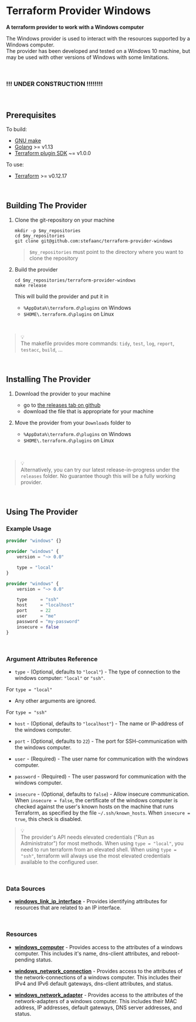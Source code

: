 # Terraform Provider Windows

**A terraform provider to work with a Windows computer**

The Windows provider is used to interact with the resources supported by a Windows computer.  
The provider has been developed and tested on a Windows 10 machine, but may be used with other versions of Windows with some limitations.



<br/>

### !!! UNDER CONSTRUCTION !!!!!!!!



<br/>

## Prerequisites

To build:
- [GNU make](https://www.gnu.org/software/make/)
- [Golang](https://golang.org/) >= v1.13
- [Terraform plugin SDK](https://github.com/hashicorp/terraform-plugin-sdk) ~= v1.0.0

To use:
- [Terraform](https://terraform.io) >= v0.12.17



<br>

## Building The Provider

1. Clone the git-repository on your machine

   ```shell
   mkdir -p $my_repositories
   cd $my_repositories
   git clone git@github.com:stefaanc/terraform-provider-windows
   ```
   > `$my_repositories` must point to the directory where you want to clone the repository
   
2. Build the provider

   ```shell
   cd $my_repositories/terraform-provider-windows
   make release
   ```

   This will build the provider and put it in 
   - `%AppData%\terraform.d\plugins` on Windows
   - `$HOME\.terraform.d\plugins` on Linux
<br/>

 > :bulb:  
 > The makefile provides more commands: `tidy`, `test`, `log`, `report`, `testacc`, `build`, ...
    


<br>

## Installing The Provider

1. Download the provider to your machine

   - go to [the releases tab on github](https://github.com/stefaanc/terraform-provider-hyperv/releases)
   - download the file that is appropriate for your machine

2. Move the provider from your `Downloads` folder to

   - `%AppData%\terraform.d\plugins` on Windows
   - `$HOME\.terraform.d\plugins` on Linux
<br/>

> :bulb:  
> Alternatively, you can try our latest release-in-progress under the `releases` folder.  No guarantee though this will be a fully working provider.



<br>

## Using The Provider

### Example Usage
 
```terraform
provider "windows" {}
```
 
```terraform
provider "windows" {
    version = "~> 0.0"

    type = "local"
}
```

```terraform
provider "windows" {
    version = "~> 0.0"

    type     = "ssh"
    host     = "localhost"
    port     = 22
    user     = "me"
    password = "my-password"
    insecure = false
}
```

<br/>

### Argument Attributes Reference

- `type` - (Optional, defaults to `"local"`) -  The type of connection to the windows computer: `"local"` or `"ssh"`.

For `type = "local"`

- Any other arguments are ignored.

For `type = "ssh"` 

- `host` - (Optional, defaults to `"localhost"`) -  The name or IP-address of the windows computer.

- `port` - (Optional, defaults to `22`) -  The port for SSH-communication with the windows computer.

- `user` - (Required) -  The user name for communication with the windows computer.

- `password` - (Required) -  The user password for communication with the windows computer.

- `insecure` - (Optional, defaults to `false`) -  Allow insecure communication.  When `insecure = false`, the certificate of the windows computer is checked against the user's known hosts on the machine that runs Terraform, as specified by the file `~/.ssh/known_hosts`.  When `insecure = true`, this check is disabled.

> :bulb:  
> The provider's API needs elevated credentials ("Run as Administrator") for most methods.
> When using `type = "local"`, you need to run terraform from an elevated shell.
> When using `type = "ssh"`, terraform will always use the most elevated credentials available to the configured user.

<br/>

### Data Sources

- [**windows_link_ip_interface**](docs/datasource.windows_link_ip_interface.md) -  Provides identifying attributes for resources that are related to an IP interface.

<br/>

### Resources

- [**windows_computer**](docs/resource.windows_computer.md) -  Provides access to the attributes of a windows computer.  This includes it's name, dns-client attributes, and reboot-pending status.

- [**windows_network_connection**](docs/resource.windows_network_connection.md) -  Provides access to the attributes of the network-connections of a windows computer.  This includes their IPv4 and IPv6 default gateways, dns-client attributes, and status.

- [**windows_network_adapter**](docs/resource.windows_network_adapter.md) -  Provides access to the attributes of the network-adapters of a windows computer.  This includes their MAC address, IP addresses, default gateways, DNS server addresses, and status.
